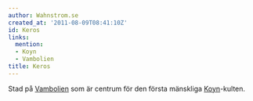 ```yaml
---
author: Wahnstrom.se
created_at: '2011-08-09T08:41:10Z'
id: Keros
links:
  mention:
  - Koyn
  - Vambolien
title: Keros
---
```


Stad på [Vambolien] som är centrum för den första mänskliga [Koyn]-kulten.

  [Vambolien]: Vambolien
  [Koyn]: Koyn